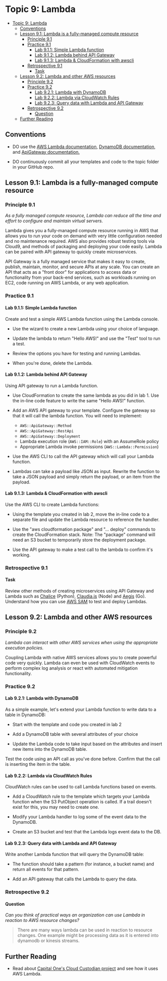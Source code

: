 # Topic 9: Lambda

<!-- TOC -->

- [Topic 9: Lambda](#topic-9-lambda)
  - [Conventions](#conventions)
  - [Lesson 9.1: Lambda is a fully-managed compute resource](#lesson-91-lambda-is-a-fully-managed-compute-resource)
    - [Principle 9.1](#principle-91)
    - [Practice 9.1](#practice-91)
      - [Lab 9.1.1: Simple Lambda function](#lab-911-simple-lambda-function)
      - [Lab 9.1.2: Lambda behind API Gateway](#lab-912-lambda-behind-api-gateway)
      - [Lab 9.1.3: Lambda & CloudFormation with awscli](#lab-913-lambda--cloudformation-with-awscli)
    - [Retrospective 9.1](#retrospective-91)
      - [Task](#task)
  - [Lesson 9.2: Lambda and other AWS resources](#lesson-92-lambda-and-other-aws-resources)
    - [Principle 9.2](#principle-92)
    - [Practice 9.2](#practice-92)
      - [Lab 9.2.1: Lambda with DynamoDB](#lab-921-lambda-with-dynamodb)
      - [Lab 9.2.2: Lambda via CloudWatch Rules](#lab-922-lambda-via-cloudwatch-rules)
      - [Lab 9.2.3: Query data with Lambda and API Gateway](#lab-923-query-data-with-lambda-and-api-gateway)
    - [Retrospective 9.2](#retrospective-92)
      - [Question](#question)
  - [Further Reading](#further-reading)

<!-- /TOC -->

## Conventions

- DO use the [AWS Lambda documentation](https://aws.amazon.com/documentation/lambda/),
  [DynamoDB documentation](https://docs.aws.amazon.com/AWSCloudFormation/latest/UserGuide/aws-resource-dynamodb-table.html),
  and [ApiGateway documentation.](https://docs.aws.amazon.com/AWSCloudFormation/latest/UserGuide/aws-resource-apigateway-method.html)

- DO continuously commit all your templates and code to the topic
  folder in your GitHub repo.

## Lesson 9.1: Lambda is a fully-managed compute resource

### Principle 9.1

*As a fully managed compute resource, Lambda can reduce all the time and
effort to configure and maintain virtual servers.*

Lambda gives you a fully-managed compute resource running in AWS that
allows you to run your code on demand with very little configuration
needed and no maintenance required. AWS also provides robust testing
tools via Cloud9, and methods of packaging and deploying your code
easily. Lambda can be paired with API gateway to quickly create
microservices.

API Gateway is a fully managed service that makes it easy to create,
publish, maintain, monitor, and secure APIs at any scale. You can create
an API that acts as a "front door" for applications to access data or
functionality from your back-end services, such as workloads running on
EC2, code running on AWS Lambda, or any web application.

### Practice 9.1

#### Lab 9.1.1: Simple Lambda function

Create and test a simple AWS Lambda function using the Lambda console.

- Use the wizard to create a new Lambda using your choice of language.

- Update the lambda to return "Hello AWS!" and use the "Test" tool to
  run a test.

- Review the options you have for testing and running Lambdas.

- When you're done, delete the Lambda.

#### Lab 9.1.2: Lambda behind API Gateway

Using API gateway to run a Lambda function.

- Use CloudFormation to create the same lambda as you did in lab 1.
  Use the in-line code feature to write the same "Hello AWS!"
  function.

- Add an AWS API gateway to your template. Configure the gateway so
  that it will call the lambda function. You will need to implement:

  - `AWS::ApiGateway::Method`
  - `AWS::ApiGateway::RestApi`
  - `AWS::ApiGateway::Deployment`
  - Lambda execution role (`AWS::IAM::Role`) with an AssumeRole policy
  - Appropriate Lambda invoke permissions (`AWS::Lambda::Permission`)

- Use the AWS CLI to call the API gateway which will call your Lambda
  function.

- Lambdas can take a payload like JSON as input. Rewrite the function
  to take a JSON payload and simply return the payload, or an item
  from the payload.

#### Lab 9.1.3: Lambda & CloudFormation with awscli

Use the AWS CLI to create Lambda functions:

- Using the template you created in lab 2, move the in-line code to a
  separate file and update the Lambda resource to reference the
  handler.

- Use the "aws cloudformation package" and "\... deploy" commands to
  create the CloudFormation stack. Note: The "package" command will
  need an S3 bucket to temporarily store the deployment package.

- Use the API gateway to make a test call to the lambda to confirm
  it's working.

### Retrospective 9.1

#### Task

Review other methods of creating microservices using API Gateway and
Lambda such as [Chalice](https://github.com/aws/chalice) (Python),
[Claudia.js](https://claudiajs.com/tutorials/index.html) (Node)
and [Aegis](https://github.com/tmaiaroto/aegis) (Go).
Understand how you can use [AWS SAM](https://github.com/awslabs/serverless-application-model)
to test and deploy Lambdas.

## Lesson 9.2: Lambda and other AWS resources

### Principle 9.2

*Lambda can interact with other AWS services when using the appropriate
execution policies.*

Coupling Lambda with native AWS services allows you to create powerful
code very quickly. Lambda can even be used with CloudWatch events to
perform complex log analysis or react with automated mitigation
functionality.

### Practice 9.2

#### Lab 9.2.1: Lambda with DynamoDB

As a simple example, let's extend your Lambda function to write data to
a table in DynamoDB:

- Start with the template and code you created in lab 2

- Add a DynamoDB table with several attributes of your choice

- Update the Lambda code to take input based on the attributes and
  insert new items into the DynamoDB table.

Test the code using an API call as you've done before. Confirm that the
call is inserting the item in the table.

#### Lab 9.2.2: Lambda via CloudWatch Rules

CloudWatch rules can be used to call Lambda functions based on events.

- Add a CloudWatch rule to the template which targets your Lambda
  function when the S3 PutObject operation is called. If a trail
  doesn't exist for this, you may need to create one.

- Modify your Lambda handler to log some of the event data to the
  DynamoDB.

- Create an S3 bucket and test that the Lambda logs event data to the
  DB.

#### Lab 9.2.3: Query data with Lambda and API Gateway

Write another Lambda function that will query the DynamoDB table:

- The function should take a pattern (for instance, a bucket name) and
  return all events for that pattern.

- Add an API gateway that calls the Lambda to query the data.

### Retrospective 9.2

#### Question

*Can you think of practical ways an organization can use Lambda in
reaction to AWS resource changes?*

> There are many ways lambda can be used in reaction to resource
changes. One example might be processing data as it is entered into 
dynamodb or kinesis streams.

## Further Reading

- Read about [Capital One's Cloud Custodian project](https://stelligent.com/2017/05/15/cloud-custodian-cleans-up-your-cloud-clutter/)
  and see how it uses AWS Lambda.
